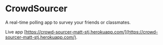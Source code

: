 # CrowdSourcer

A real-time polling app to survey your friends or classmates.

Live app [https://crowd-sourcer-matt-stj.herokuapp.com/](https://crowd-sourcer-matt-stj.herokuapp.com/).
